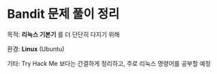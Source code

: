 # Bandit 문제 풀이 정리
목적: **리눅스 기본기** 를 더 단단히 다지기 위해

환경: **Linux** (Ubuntu)

기타: Try Hack Me 보다는 간결하게 정리하고, 주로 리눅스 명령어를 공부할 예정
